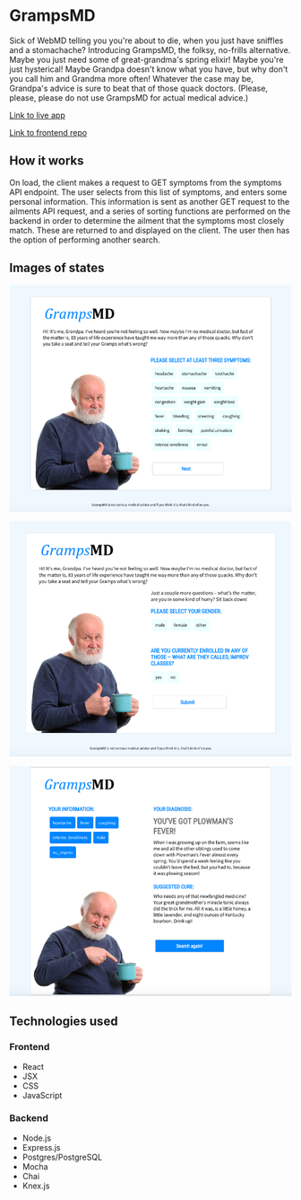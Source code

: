 <h1>GrampsMD</h1>

Sick of WebMD telling you you're about to die, when you just have sniffles and a stomachache? Introducing GrampsMD, the folksy, no-frills alternative. Maybe you just need some of great-grandma's spring elixir! Maybe you're just hysterical! Maybe Grandpa doesn't know what you have, but why don't you call him and Grandma more often! Whatever the case may be, Grandpa's advice is sure to beat that of those quack doctors. (Please, please, please do not use GrampsMD for actual medical advice.)

[Link to live app](https://grampsmd.now.sh/)

[Link to frontend repo](https://github.com/gusmcnair/GrampsMDClient)

<h2>How it works</h2>
On load, the client makes a request to GET symptoms from the symptoms API endpoint. The user selects from this list of symptoms, and enters some personal information. This information is sent as another GET request to the ailments API request, and a series of sorting functions are performed on the backend in order to determine the ailment that the symptoms most closely match. These are returned to and displayed on the client. The user then has the option of performing another search.

<h2>Images of states</h2>

![App on load](https://github.com/gusmcnair/GrampsMDClient/blob/master/src/graphics/grampsmdlandingpage.png?raw=true)

![Second form page](https://github.com/gusmcnair/GrampsMDClient/blob/master/src/graphics/grampsmdsecondpage.png?raw=true)

![Results page](https://github.com/gusmcnair/GrampsMDClient/blob/master/src/graphics/grampsmdresults.png?raw=true)

<h2>Technologies used</h2>
<h3>Frontend</h3>
<ul>
    <li>React</li>
    <li>JSX</li>
    <li>CSS</li>
    <li>JavaScript</li>
</ul>
<h3>Backend</h3>
<ul>
    <li>Node.js</li>
    <li>Express.js</li>
    <li>Postgres/PostgreSQL</li>
    <li>Mocha</li>
    <li>Chai</li>
    <li>Knex.js</li>
</ul>
